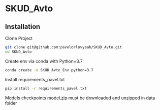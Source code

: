 # SKUD_Avto

## Installation
Clone Project
```bash
git clone git@github.com:pavelorlovyeah/SKUD_Avto.git
cd SKUD_Avto
```
Create env via conda with Python=3.7
```bash
conda create -n SKUD_Avto_Env python=3.7
```

Install requirements_pavel.txt
```bash
pip install -r requirements_pavel.txt
```
Models checkpoints
[model.zip](https://drive.google.com/drive/folders/1oWJkOWIZlKSHBMND4An9UUTg4jEGXund?usp=sharing) 
must be downloaded and unzipped in data folder
